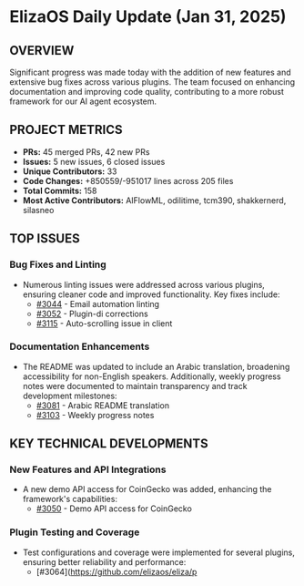 # ElizaOS Daily Update (Jan 31, 2025)

## OVERVIEW 
Significant progress was made today with the addition of new features and extensive bug fixes across various plugins. The team focused on enhancing documentation and improving code quality, contributing to a more robust framework for our AI agent ecosystem.

## PROJECT METRICS
- **PRs:** 45 merged PRs, 42 new PRs
- **Issues:** 5 new issues, 6 closed issues
- **Unique Contributors:** 33
- **Code Changes:** +850559/-951017 lines across 205 files
- **Total Commits:** 158
- **Most Active Contributors:** AIFlowML, odilitime, tcm390, shakkernerd, silasneo

## TOP ISSUES
### Bug Fixes and Linting
- Numerous linting issues were addressed across various plugins, ensuring cleaner code and improved functionality. Key fixes include:
  - [#3044](https://github.com/elizaos/eliza/pull/3044) - Email automation linting
  - [#3052](https://github.com/elizaos/eliza/pull/3052) - Plugin-di corrections
  - [#3115](https://github.com/elizaos/eliza/pull/3115) - Auto-scrolling issue in client

### Documentation Enhancements
- The README was updated to include an Arabic translation, broadening accessibility for non-English speakers. Additionally, weekly progress notes were documented to maintain transparency and track development milestones:
  - [#3081](https://github.com/elizaos/eliza/pull/3081) - Arabic README translation
  - [#3103](https://github.com/elizaos/eliza/pull/3103) - Weekly progress notes

## KEY TECHNICAL DEVELOPMENTS
### New Features and API Integrations
- A new demo API access for CoinGecko was added, enhancing the framework's capabilities:
  - [#3050](https://github.com/elizaos/eliza/pull/3050) - Demo API access for CoinGecko

### Plugin Testing and Coverage
- Test configurations and coverage were implemented for several plugins, ensuring better reliability and performance:
  - [#3064](https://github.com/elizaos/eliza/p